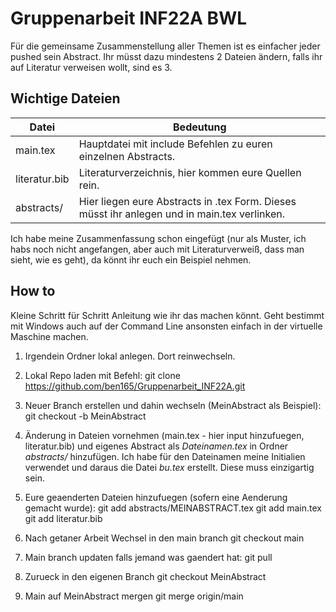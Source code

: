# Gruppenarbeit INF22A BWL

Für die gemeinsame Zusammenstellung aller Themen ist es einfacher jeder pushed sein Abstract. Ihr müsst dazu mindestens 2 Dateien ändern, falls ihr auf Literatur verweisen wollt, sind es 3.

## Wichtige Dateien

| Datei         | Bedeutung                                                                                    |
|---------------|----------------------------------------------------------------------------------------------|
| main.tex      | Hauptdatei mit include Befehlen zu euren einzelnen Abstracts.                                |
| literatur.bib | Literaturverzeichnis, hier kommen eure Quellen rein.                                         |
| abstracts/    | Hier liegen eure Abstracts in .tex Form. Dieses müsst ihr anlegen und in main.tex verlinken. |


Ich habe meine Zusammenfassung schon eingefügt (nur als Muster, ich habs noch nicht angefangen, aber auch mit Literaturverweiß, dass man sieht, wie es geht), da könnt ihr euch ein Beispiel nehmen.

## How to

Kleine Schritt für Schritt Anleitung wie ihr das machen könnt. Geht bestimmt mit Windows auch auf der Command Line ansonsten einfach in der virtuelle Maschine machen.

1. Irgendein Ordner lokal anlegen. Dort reinwechseln.

1. Lokal Repo laden mit Befehl:
    git clone https://github.com/ben165/Gruppenarbeit_INF22A.git

1. Neuer Branch erstellen und dahin wechseln (MeinAbstract als Beispiel):
    git checkout -b MeinAbstract

1. Änderung in Dateien vornehmen (main.tex - hier input hinzufuegen, literatur.bib) und eigenes Abstract als *Dateinamen.tex* in Ordner *abstracts/* hinzufügen. Ich habe für den Dateinamen meine Initialien verwendet und daraus die Datei *bu.tex* erstellt. Diese muss einzigartig sein.

1. Eure geaenderten Dateien hinzufuegen (sofern eine Aenderung gemacht wurde):
    git add abstracts/MEINABSTRACT.tex
    git add main.tex
    git add literatur.bib

1. Nach getaner Arbeit Wechsel in den main branch
    git checkout main

1. Main branch updaten falls jemand was gaendert hat:
    git pull

1. Zurueck in den eigenen Branch
    git checkout MeinAbstract

1. Main auf MeinAbstract mergen
    git merge origin/main

